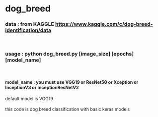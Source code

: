 # dog_breed

### data : from KAGGLE https://www.kaggle.com/c/dog-breed-identification/data
<br/>

### usage : python dog_breed.py [image_size] [epochs] [model_name]
<br/>

#### model_name : you must use VGG19 or ResNet50 or Xception or InceptionV3 or InceptionResNetV2
default model is VGG19
<br/><br/>
this code is dog breed classification with basic keras models
